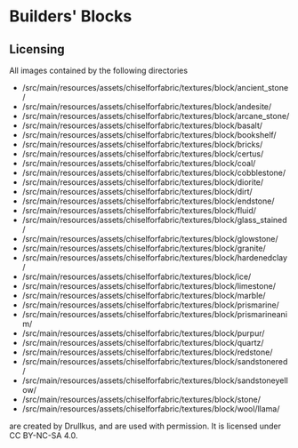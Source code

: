 # Builders' Blocks

## Licensing

All images contained by the following directories

- /src/main/resources/assets/chiselforfabric/textures/block/ancient_stone/
- /src/main/resources/assets/chiselforfabric/textures/block/andesite/
- /src/main/resources/assets/chiselforfabric/textures/block/arcane_stone/
- /src/main/resources/assets/chiselforfabric/textures/block/basalt/
- /src/main/resources/assets/chiselforfabric/textures/block/bookshelf/
- /src/main/resources/assets/chiselforfabric/textures/block/bricks/
- /src/main/resources/assets/chiselforfabric/textures/block/certus/
- /src/main/resources/assets/chiselforfabric/textures/block/coal/
- /src/main/resources/assets/chiselforfabric/textures/block/cobblestone/
- /src/main/resources/assets/chiselforfabric/textures/block/diorite/
- /src/main/resources/assets/chiselforfabric/textures/block/dirt/
- /src/main/resources/assets/chiselforfabric/textures/block/endstone/
- /src/main/resources/assets/chiselforfabric/textures/block/fluid/
- /src/main/resources/assets/chiselforfabric/textures/block/glass_stained/
- /src/main/resources/assets/chiselforfabric/textures/block/glowstone/
- /src/main/resources/assets/chiselforfabric/textures/block/granite/
- /src/main/resources/assets/chiselforfabric/textures/block/hardenedclay/
- /src/main/resources/assets/chiselforfabric/textures/block/ice/
- /src/main/resources/assets/chiselforfabric/textures/block/limestone/
- /src/main/resources/assets/chiselforfabric/textures/block/marble/
- /src/main/resources/assets/chiselforfabric/textures/block/prismarine/
- /src/main/resources/assets/chiselforfabric/textures/block/prismarineanim/
- /src/main/resources/assets/chiselforfabric/textures/block/purpur/
- /src/main/resources/assets/chiselforfabric/textures/block/quartz/
- /src/main/resources/assets/chiselforfabric/textures/block/redstone/
- /src/main/resources/assets/chiselforfabric/textures/block/sandstonered/
- /src/main/resources/assets/chiselforfabric/textures/block/sandstoneyellow/
- /src/main/resources/assets/chiselforfabric/textures/block/stone/
- /src/main/resources/assets/chiselforfabric/textures/block/wool/llama/

are created by Drullkus, and are used with permission. It is licensed under CC BY-NC-SA 4.0.
